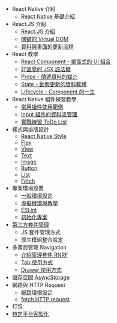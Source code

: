 - React Native 介紹
  - [React Native 基礎介紹](intro/index.md)
- React.JS 介紹
  - [React.JS 介紹](react/React_Intro.md)
  - [關鍵的 Virtual DOM](react/Virtual_DOM.md)
  - [資料與畫面的更新流程](react/React_Data_Flow.md)
- React 教學
  - [React Component - 樂高式的 UI 組合](react/Component.md)
  - [好直覺的 JSX 語法糖](react/JSX.md)
  - [Props - 傳遞資料的媒介](react/Props.md)
  - [State - 動態更新的資料載體](react/State.md)
  - [Lifecycle - Component 的一生](react/Lifecycle.md)
- React Native 組件練習教學
  - [常用組件使用範例](components/index.md)
  - [Input 組件的資料流管理](components/Input_Data_Flow.md)
  - [實戰練習 ToDo List](ToDoList/index.md)
- 樣式與排版設計
  - [React Native Style](layout/style.md)
  - [Flex](layout/flex.md)
  - [View](layout/view.md)
  - [Text](layout/text.md)
  - [Image](layout/image.md)
  - [Button](layout/button.md)
  - [List](layout/list.md)
  - [Fetch](layout/list.md)
- 專案環境設置
  - [一般環境設定](setup/environment.md)
  - [虛擬機環境教學](setup/VM_setup.md)
  - [ESLint](setup/eslint.md)
  - [初始化專案](setup/Initialze_project.md)
- [第三方套件管理](third-party/index.md)
  - JS 套件管理方式
  - 原生模組整合設定
- 多畫面管理 Navigation
  - [介紹管理套件 RNRF](navigation/index.md)
  - [Tab 使用方式](navigation/tabs.md)
  - [Drawer 使用方式](navigation/drawer.md)
- [儲存空間 AsyncStorage](async-storage/index.md)
- 網路與 HTTP Request
  - [網路環境設定](Network/setup.md)
  - [fetch HTTP request](Network/fetch.md)
- 打包
- [特定平台客製化](specifiec-platform/index.md)
